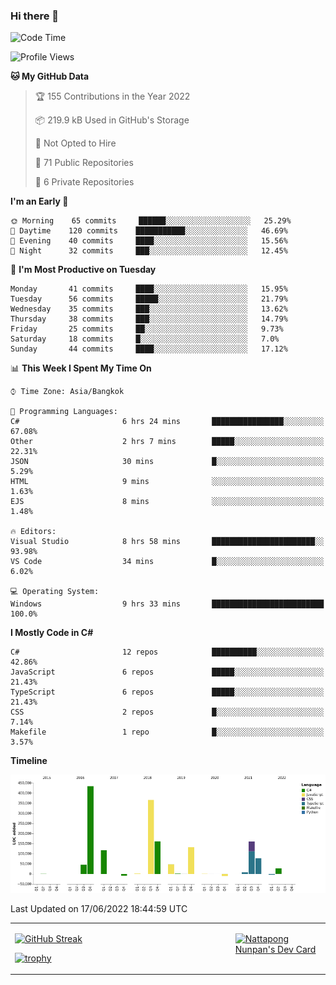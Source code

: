 ### Hi there 👋

<!--START_SECTION:waka-->
![Code Time](http://img.shields.io/badge/Code%20Time-0%20secs-blue)

![Profile Views](http://img.shields.io/badge/Profile%20Views-0-blue)

**🐱 My GitHub Data** 

> 🏆 155 Contributions in the Year 2022
 > 
> 📦 219.9 kB Used in GitHub's Storage 
 > 
> 🚫 Not Opted to Hire
 > 
> 📜 71 Public Repositories 
 > 
> 🔑 6 Private Repositories  
 > 
**I'm an Early 🐤** 

```text
🌞 Morning    65 commits     ██████░░░░░░░░░░░░░░░░░░░   25.29% 
🌆 Daytime    120 commits    ███████████░░░░░░░░░░░░░░   46.69% 
🌃 Evening    40 commits     ████░░░░░░░░░░░░░░░░░░░░░   15.56% 
🌙 Night      32 commits     ███░░░░░░░░░░░░░░░░░░░░░░   12.45%

```
📅 **I'm Most Productive on Tuesday** 

```text
Monday       41 commits     ████░░░░░░░░░░░░░░░░░░░░░   15.95% 
Tuesday      56 commits     █████░░░░░░░░░░░░░░░░░░░░   21.79% 
Wednesday    35 commits     ███░░░░░░░░░░░░░░░░░░░░░░   13.62% 
Thursday     38 commits     ███░░░░░░░░░░░░░░░░░░░░░░   14.79% 
Friday       25 commits     ██░░░░░░░░░░░░░░░░░░░░░░░   9.73% 
Saturday     18 commits     █░░░░░░░░░░░░░░░░░░░░░░░░   7.0% 
Sunday       44 commits     ████░░░░░░░░░░░░░░░░░░░░░   17.12%

```


📊 **This Week I Spent My Time On** 

```text
⌚︎ Time Zone: Asia/Bangkok

💬 Programming Languages: 
C#                       6 hrs 24 mins       ████████████████░░░░░░░░░   67.08% 
Other                    2 hrs 7 mins        █████░░░░░░░░░░░░░░░░░░░░   22.31% 
JSON                     30 mins             █░░░░░░░░░░░░░░░░░░░░░░░░   5.29% 
HTML                     9 mins              ░░░░░░░░░░░░░░░░░░░░░░░░░   1.63% 
EJS                      8 mins              ░░░░░░░░░░░░░░░░░░░░░░░░░   1.48%

🔥 Editors: 
Visual Studio            8 hrs 58 mins       ███████████████████████░░   93.98% 
VS Code                  34 mins             █░░░░░░░░░░░░░░░░░░░░░░░░   6.02%

💻 Operating System: 
Windows                  9 hrs 33 mins       █████████████████████████   100.0%

```

**I Mostly Code in C#** 

```text
C#                       12 repos            ██████████░░░░░░░░░░░░░░░   42.86% 
JavaScript               6 repos             █████░░░░░░░░░░░░░░░░░░░░   21.43% 
TypeScript               6 repos             █████░░░░░░░░░░░░░░░░░░░░   21.43% 
CSS                      2 repos             █░░░░░░░░░░░░░░░░░░░░░░░░   7.14% 
Makefile                 1 repo              █░░░░░░░░░░░░░░░░░░░░░░░░   3.57%

```


**Timeline**

![Chart not found](https://raw.githubusercontent.com/aixasz/aixasz/main/charts/bar_graph.png) 


 Last Updated on 17/06/2022 18:44:59 UTC
<!--END_SECTION:waka-->

<table>
<tr>
<td width="70%" valign="top">
 
 [![GitHub Streak](http://github-readme-streak-stats.herokuapp.com?user=aixasz&theme=github-dark&hide_border=true&date_format=%5BY%20%5DM%20j)](https://git.io/streak-stats)

 [![trophy](https://github-profile-trophy.vercel.app/?username=aixasz&theme=onedark)](https://github.com/ryo-ma/github-profile-trophy)
 </td>
<td width="30%" valign="top">
 
<a href="https://app.daily.dev/aixasz"><img src="https://api.daily.dev/devcards/403207936e6547c9a85ea449e9f3abe8.png?r=re8" alt="Nattapong Nunpan's Dev Card"/></a>

 </td>
</tr>
</table>
 
